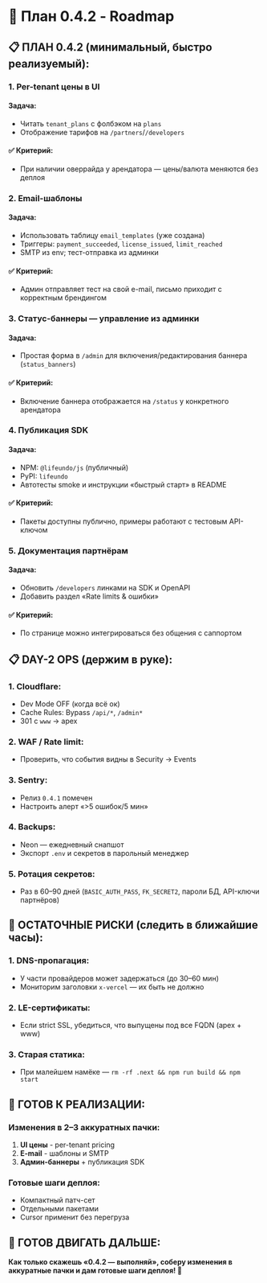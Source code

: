 # 🚀 План 0.4.2 - Roadmap

## **📋 ПЛАН 0.4.2 (минимальный, быстро реализуемый):**

### **1. Per-tenant цены в UI**

#### **Задача:**
- Читать `tenant_plans` с фолбэком на `plans`
- Отображение тарифов на `/partners`/`/developers`

#### **✅ Критерий:**
- При наличии оверрайда у арендатора — цены/валюта меняются без деплоя

### **2. Email-шаблоны**

#### **Задача:**
- Использовать таблицу `email_templates` (уже создана)
- Триггеры: `payment_succeeded`, `license_issued`, `limit_reached`
- SMTP из env; тест-отправка из админки

#### **✅ Критерий:**
- Админ отправляет тест на свой e-mail, письмо приходит с корректным брендингом

### **3. Статус-баннеры — управление из админки**

#### **Задача:**
- Простая форма в `/admin` для включения/редактирования баннера (`status_banners`)

#### **✅ Критерий:**
- Включение баннера отображается на `/status` у конкретного арендатора

### **4. Публикация SDK**

#### **Задача:**
- NPM: `@lifeundo/js` (публичный)
- PyPI: `lifeundo`
- Автотесты smoke и инструкции «быстрый старт» в README

#### **✅ Критерий:**
- Пакеты доступны публично, примеры работают с тестовым API-ключом

### **5. Документация партнёрам**

#### **Задача:**
- Обновить `/developers` линками на SDK и OpenAPI
- Добавить раздел «Rate limits & ошибки»

#### **✅ Критерий:**
- По странице можно интегрироваться без общения с саппортом

## **📋 DAY-2 OPS (держим в руке):**

### **1. Cloudflare:**
- Dev Mode OFF (когда всё ок)
- Cache Rules: Bypass `/api/*`, `/admin*`
- 301 с `www` → apex

### **2. WAF / Rate limit:**
- Проверить, что события видны в Security → Events

### **3. Sentry:**
- Релиз `0.4.1` помечен
- Настроить алерт «>5 ошибок/5 мин»

### **4. Backups:**
- Neon — ежедневный снапшот
- Экспорт `.env` и секретов в парольный менеджер

### **5. Ротация секретов:**
- Раз в 60–90 дней (`BASIC_AUTH_PASS`, `FK_SECRET2`, пароли БД, API-ключи партнёров)

## **🚨 ОСТАТОЧНЫЕ РИСКИ (следить в ближайшие часы):**

### **1. DNS-пропагация:**
- У части провайдеров может задержаться (до 30–60 мин)
- Мониторим заголовки `x-vercel` — их быть не должно

### **2. LE-сертификаты:**
- Если strict SSL, убедиться, что выпущены под все FQDN (apex + www)

### **3. Старая статика:**
- При малейшем намёке — `rm -rf .next && npm run build && npm start`

## **🎯 ГОТОВ К РЕАЛИЗАЦИИ:**

### **Изменения в 2–3 аккуратных пачки:**
1. **UI цены** - per-tenant pricing
2. **E-mail** - шаблоны и SMTP
3. **Админ-баннеры** + публикация SDK

### **Готовые шаги деплоя:**
- Компактный патч-сет
- Отдельными пакетами
- Cursor применит без перегруза

## **🚀 ГОТОВ ДВИГАТЬ ДАЛЬШЕ:**

**Как только скажешь «0.4.2 — выполняй», соберу изменения в аккуратные пачки и дам готовые шаги деплоя! 🚀**


